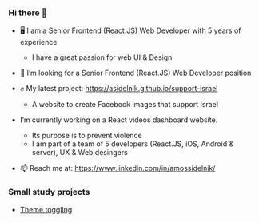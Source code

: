 ### Hi there 👋

- 🖥️ I am a Senior Frontend (React.JS) Web Developer with 5 years of experience
  - I have a great passion for web UI & Design
- 🔭 I’m looking for a Senior Frontend (React.JS) Web Developer position
  
- ✊ My latest project: https://asidelnik.github.io/support-israel
  - A website to create Facebook images that support Israel
- I’m currently working on a React videos dashboard website.
  - Its purpose is to prevent violence
  - I am part of a team of 5 developers (React.JS, iOS, Android & server), UX & Web desingers
- 📫 Reach me at: https://www.linkedin.com/in/amossidelnik/


### Small study projects
* [Theme toggling](https://asidelnik.github.io/theme-toggling--css-variables/)
